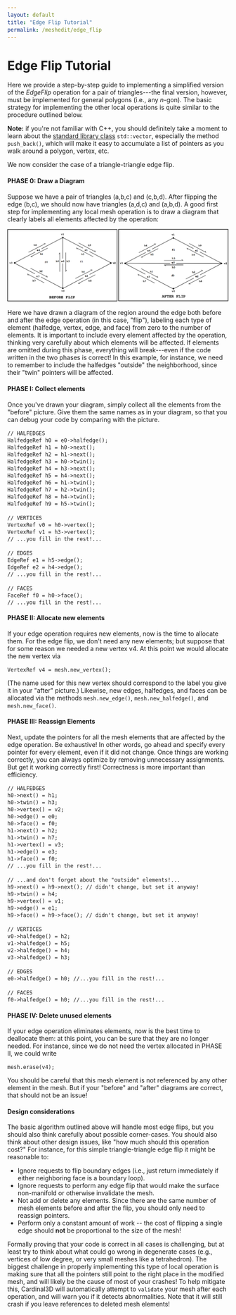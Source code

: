 ```yaml
---
layout: default
title: "Edge Flip Tutorial"
permalink: /meshedit/edge_flip
---
```


# Edge Flip Tutorial

Here we provide a step-by-step guide to implementing a simplified version of the _EdgeFlip_ operation for a pair of triangles---the final version, however, must be implemented for general polygons (i.e., any _n_-gon). The basic strategy for implementing the other local operations is quite similar to the procedure outlined below.

**Note:** if you're not familiar with C++, you should definitely take a moment to learn about the [standard library class](http://en.cppreference.com/w/cpp/container/vector) `std::vector`, especially the method `push_back()`, which will make it easy to accumulate a list of pointers as you walk around a polygon, vertex, etc.

We now consider the case of a triangle-triangle edge flip.

#### PHASE 0: Draw a Diagram

Suppose we have a pair of triangles (a,b,c) and (c,b,d). After flipping the edge (b,c), we should now have triangles (a,d,c) and (a,b,d). A good first step for implementing any local mesh operation is to draw a diagram that clearly labels all elements affected by the operation:

![](edge_flip_before_after.png)

Here we have drawn a diagram of the region around the edge both before and after the edge operation (in this case, "flip"), labeling each type of element (halfedge, vertex, edge, and face) from zero to the number of elements. It is important to include every element affected by the operation, thinking very carefully about which elements will be affected. If elements are omitted during this phase, everything will break---even if the code written in the two phases is correct! In this example, for instance, we need to remember to include the halfedges "outside" the neighborhood, since their "twin" pointers will be affected.

#### PHASE I: Collect elements

Once you've drawn your diagram, simply collect all the elements from the "before" picture. Give them the same names as in your diagram, so that you can debug your code by comparing with the picture.

    // HALFEDGES
    HalfedgeRef h0 = e0->halfedge();
    HalfedgeRef h1 = h0->next();
    HalfedgeRef h2 = h1->next();
    HalfedgeRef h3 = h0->twin();
    HalfedgeRef h4 = h3->next();
    HalfedgeRef h5 = h4->next();
    HalfedgeRef h6 = h1->twin();
    HalfedgeRef h7 = h2->twin();
    HalfedgeRef h8 = h4->twin();
    HalfedgeRef h9 = h5->twin();
    
    // VERTICES
    VertexRef v0 = h0->vertex();
    VertexRef v1 = h3->vertex();
    // ...you fill in the rest!...
    
    // EDGES
    EdgeRef e1 = h5->edge();
    EdgeRef e2 = h4->edge();
    // ...you fill in the rest!...
    
    // FACES
    FaceRef f0 = h0->face();
    // ...you fill in the rest!...

#### PHASE II: Allocate new elements

If your edge operation requires new elements, now is the time to allocate them. For the edge flip, we don't need any new elements; but suppose that for some reason we needed a new vertex v4\. At this point we would allocate the new vertex via

    VertexRef v4 = mesh.new_vertex();

(The name used for this new vertex should correspond to the label you give it in your "after" picture.) Likewise, new edges, halfedges, and faces can be allocated via the methods `mesh.new_edge()`, `mesh.new_halfedge()`, and `mesh.new_face()`.

#### PHASE III: Reassign Elements

Next, update the pointers for all the mesh elements that are affected by the edge operation. Be exhaustive! In other words, go ahead and specify every pointer for every element, even if it did not change. Once things are working correctly, you can always optimize by removing unnecessary assignments. But get it working correctly first! Correctness is more important than efficiency.

    // HALFEDGES
    h0->next() = h1;
    h0->twin() = h3;
    h0->vertex() = v2;
    h0->edge() = e0;
    h0->face() = f0;
    h1->next() = h2;
    h1->twin() = h7;
    h1->vertex() = v3;
    h1->edge() = e3;
    h1->face() = f0;
    // ...you fill in the rest!...
    
    // ...and don't forget about the "outside" elements!...
    h9->next() = h9->next(); // didn't change, but set it anyway!
    h9->twin() = h4;
    h9->vertex() = v1;
    h9->edge() = e1;
    h9->face() = h9->face(); // didn't change, but set it anyway!
    
    // VERTICES
    v0->halfedge() = h2;
    v1->halfedge() = h5;
    v2->halfedge() = h4;
    v3->halfedge() = h3;
    
    // EDGES
    e0->halfedge() = h0; //...you fill in the rest!...
    
    // FACES
    f0->halfedge() = h0; //...you fill in the rest!...

#### PHASE IV: Delete unused elements

If your edge operation eliminates elements, now is the best time to deallocate them: at this point, you can be sure that they are no longer needed. For instance, since we do not need the vertex allocated in PHASE II, we could write

    mesh.erase(v4);

You should be careful that this mesh element is not referenced by any other element in the mesh. But if your "before" and "after" diagrams are correct, that should not be an issue!

#### Design considerations

The basic algorithm outlined above will handle most edge flips, but you should also think carefully about possible corner-cases. You should also think about other design issues, like "how much should this operation cost?" For instance, for this simple triangle-triangle edge flip it might be reasonable to:

*   Ignore requests to flip boundary edges (i.e., just return immediately if either neighboring face is a boundary loop).
*   Ignore requests to perform any edge flip that would make the surface non-manifold or otherwise invalidate the mesh.
*   Not add or delete any elements. Since there are the same number of mesh elements before and after the flip, you should only need to reassign pointers.
*   Perform only a constant amount of work -- the cost of flipping a single edge should **not** be proportional to the size of the mesh!

Formally proving that your code is correct in all cases is challenging, but at least try to think about what could go wrong in degenerate cases (e.g., vertices of low degree, or very small meshes like a tetrahedron). The biggest challenge in properly implementing this type of local operation is making sure that all the pointers still point to the right place in the modified mesh, and will likely be the cause of most of your crashes! To help mitigate this, Cardinal3D will automatically attempt to ``validate`` your mesh after each operation, and will warn you if it detects abnormalities. Note that it will still crash if you leave references to deleted mesh elements!
